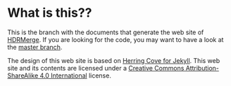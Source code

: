 # What is this??

This is the branch with the documents that generate the web site of [HDRMerge](http://jcelaya.github.io/hdrmerge/). If you are looking for the code, you may want to have a look at the [master branch](tree/master).

The design of this web site is based on [Herring Cove for Jekyll](https://github.com/arnp/herring-cove). This web site and its contents are licensed under a [Creative Commons Attribution-ShareAlike 4.0 International](http://creativecommons.org/licenses/by-sa/4.0/) license.
